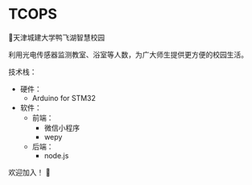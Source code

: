 # TCOPS
🦆天津城建大学鸭飞湖智慧校园

利用光电传感器监测教室、浴室等人数，为广大师生提供更方便的校园生活。

技术栈：
- 硬件：
    - Arduino for STM32
- 软件：
    - 前端：
      - 微信小程序
      - wepy
    - 后端：
      - node.js
      
欢迎加入！ 👏

